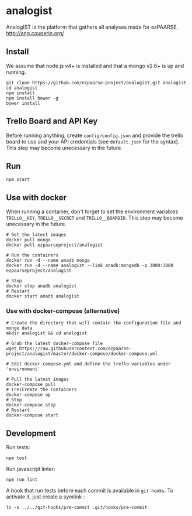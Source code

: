 # analogist

AnalogIST is the platform that gathers all analyses made for ezPAARSE.
http://ang.couperin.org/

## Install
We assume that node.js v4+ is installed and that a mongo v2.6+ is up and running.
```
git clone https://github.com/ezpaarse-project/analogist.git analogist
cd analogist
npm install
npm install bower -g
bower install
```

## Trello Board and API Key
Before running anything, create `config/config.json` and provide the trello board to use and your API credentials (see `default.json` for the syntax). This step may become unecessary in the future.

## Run
```
npm start
```

## Use with docker

When running a container, don't forget to set the environment variables `TRELLO__KEY`, `TRELLO__SECRET` and `TRELLO__BOARDID`. This step may become unecessary in the future.

```
# Get the latest images
docker pull mongo
docker pull ezpaarseproject/analogist

# Run the containers
docker run -d --name anadb mongo
docker run -d --name analogist --link anadb:mongodb -p 3000:3000 ezpaarseproject/analogist

# Stop
docker stop anadb analogist
# Restart
docker start anadb analogist
```
### Use with docker-compose (alternative)
```
# Create the directory that will contain the configuration file and mongo data
mkdir analogist && cd analogist

# Grab the latest docker-compose file
wget https://raw.githubusercontent.com/ezpaarse-project/analogist/master/docker-compose/docker-compose.yml

# Edit docker-compose.yml and define the trello variables under 'environment'
  
# Pull the latest images
docker-compose pull
# (re)Create the containers
docker-compose up
# Stop
docker-compose stop
# Restart
docker-compose start
```

## Development

Run tests:
```shell
npm test
```
Run javascript linter:
```shell
npm run lint
```

A hook that run tests before each commit is available in `git-hooks`. To activate it, just create a symlink :
```shell
ln -s ../../git-hooks/pre-commit .git/hooks/pre-commit
```
